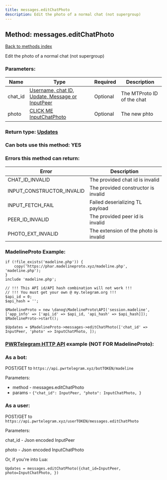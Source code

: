 ```yaml
---
title: messages.editChatPhoto
description: Edit the photo of a normal chat (not supergroup)
---
```

## Method: messages.editChatPhoto  
[Back to methods index](index.md)


Edit the photo of a normal chat (not supergroup)

### Parameters:

| Name     |    Type       | Required | Description |
|----------|---------------|----------|-------------|
|chat\_id|[Username, chat ID, Update, Message or InputPeer](../types/InputPeer.md) | Optional|The MTProto ID of the chat|
|photo|[CLICK ME InputChatPhoto](../types/InputChatPhoto.md) | Optional|The new phto|


### Return type: [Updates](../types/Updates.md)

### Can bots use this method: **YES**


### Errors this method can return:

| Error    | Description   |
|----------|---------------|
|CHAT_ID_INVALID|The provided chat id is invalid|
|INPUT_CONSTRUCTOR_INVALID|The provided constructor is invalid|
|INPUT_FETCH_FAIL|Failed deserializing TL payload|
|PEER_ID_INVALID|The provided peer id is invalid|
|PHOTO_EXT_INVALID|The extension of the photo is invalid|


### MadelineProto Example:


```
if (!file_exists('madeline.php')) {
    copy('https://phar.madelineproto.xyz/madeline.php', 'madeline.php');
}
include 'madeline.php';

// !!! This API id/API hash combination will not work !!!
// !!! You must get your own @ my.telegram.org !!!
$api_id = 0;
$api_hash = '';

$MadelineProto = new \danog\MadelineProto\API('session.madeline', ['app_info' => ['api_id' => $api_id, 'api_hash' => $api_hash]]);
$MadelineProto->start();

$Updates = $MadelineProto->messages->editChatPhoto(['chat_id' => InputPeer, 'photo' => InputChatPhoto, ]);
```

### [PWRTelegram HTTP API](https://pwrtelegram.xyz) example (NOT FOR MadelineProto):

### As a bot:

POST/GET to `https://api.pwrtelegram.xyz/botTOKEN/madeline`

Parameters:

* method - messages.editChatPhoto
* params - `{"chat_id": InputPeer, "photo": InputChatPhoto, }`



### As a user:

POST/GET to `https://api.pwrtelegram.xyz/userTOKEN/messages.editChatPhoto`

Parameters:

chat_id - Json encoded InputPeer

photo - Json encoded InputChatPhoto




Or, if you're into Lua:

```
Updates = messages.editChatPhoto({chat_id=InputPeer, photo=InputChatPhoto, })
```

